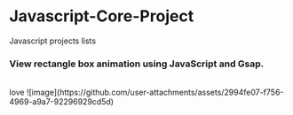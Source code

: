 # Javascript-Core-Project
Javascript projects lists

### View rectangle box animation using JavaScript and Gsap.  
<br/>
love 
![image](https://github.com/user-attachments/assets/2994fe07-f756-4969-a9a7-92296929cd5d)
